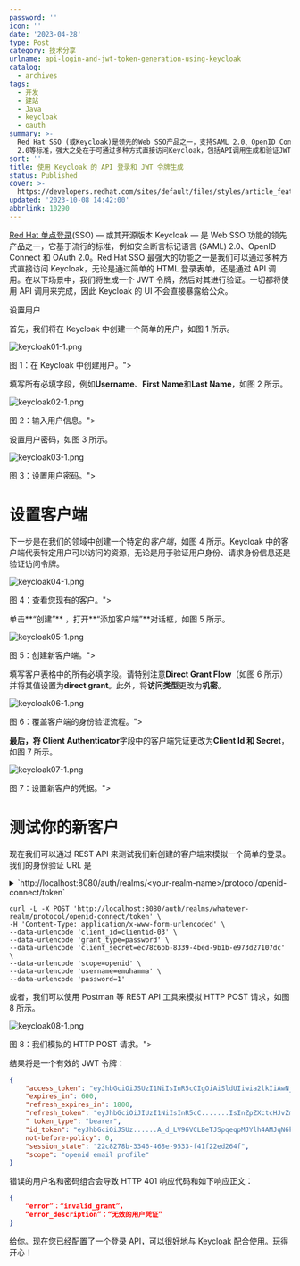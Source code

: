 ```yaml
---
password: ''
icon: ''
date: '2023-04-28'
type: Post
category: 技术分享
urlname: api-login-and-jwt-token-generation-using-keycloak
catalog:
  - archives
tags:
  - 开发
  - 建站
  - Java
  - keycloak
  - oauth
summary: >-
  Red Hat SSO (或Keycloak)是领先的Web SSO产品之一，支持SAML 2.0、OpenID Connect和OAuth
  2.0等标准，强大之处在于可通过多种方式直接访问Keycloak，包括API调用生成和验证JWT令牌。操作仅限API调用，无需暴露Keycloak的UI给公众。
sort: ''
title: 使用 Keycloak 的 API 登录和 JWT 令牌生成
status: Published
cover: >-
  https://developers.redhat.com/sites/default/files/styles/article_feature/public/blog/2019/12/keycloak10.png?itok=-ExiELH9
updated: '2023-10-08 14:42:00'
abbrlink: 10290
---
```


[Red Hat 单点登录](https://www.redhat.com/en/products/middleware)(SSO) — 或其开源版本 Keycloak — 是 Web SSO 功能的领先产品之一，它基于流行的标准，例如安全断言标记语言 (SAML) 2.0、OpenID Connect 和 OAuth 2.0。Red Hat SSO 最强大的功能之一是我们可以通过多种方式直接访问 Keycloak，无论是通过简单的 HTML 登录表单，还是通过 API 调用。在以下场景中，我们将生成一个 JWT 令牌，然后对其进行验证。一切都将使用 API 调用来完成，因此 Keycloak 的 UI 不会直接暴露给公众。

设置用户

首先，我们将在 Keycloak 中创建一个简单的用户，如图 1 所示。

![keycloak01-1.png](https://developers.redhat.com/sites/default/files/styles/article_floated/public/blog/2019/12/keycloak01-1.png?itok=WywnX4-4)

图 1：在 Keycloak 中创建用户。">

填写所有必填字段，例如**Username**、**First Name**和**Last Name**，如图 2 所示。

![keycloak02-1.png](https://developers.redhat.com/sites/default/files/styles/article_floated/public/blog/2019/12/keycloak02-1.png?itok=6nuYjWAS)

图 2：输入用户信息。">

设置用户密码，如图 3 所示。

![keycloak03-1.png](https://developers.redhat.com/sites/default/files/styles/article_floated/public/blog/2019/12/keycloak03-1.png?itok=xhzQFM8t)

图 3：设置用户密码。">

# 设置客户端

下一步是在我们的领域中创建一个特定的*客户端*，如图 4 所示。Keycloak 中的客户端代表特定用户可以访问的资源，无论是用于验证用户身份、请求身份信息还是验证访问令牌。

![keycloak04-1.png](https://developers.redhat.com/sites/default/files/styles/article_floated/public/blog/2019/12/keycloak04-1.png?itok=cKzhT2We)

图 4：查看您现有的客户。">

单击**“创建”** ，打开**“添加客户端”**对话框，如图 5 所示。

![keycloak05-1.png](https://developers.redhat.com/sites/default/files/styles/article_floated/public/blog/2019/12/keycloak05-1.png?itok=GQ60hiap)

图 5：创建新客户端。">

填写客户表格中的所有必填字段。请特别注意**Direct Grant Flow**（如图 6 所示）并将其值设置为**direct grant**。此外，将**访问类型**更改为**机密**。

![keycloak06-1.png](https://developers.redhat.com/sites/default/files/styles/article_floated/public/blog/2019/12/keycloak06-1.png?itok=azkV9Cm1)

图 6：覆盖客户端的身份验证流程。">

**最后，将 Client Authenticator**字段中的客户端凭证更改为**Client Id 和 Secret**，如图 7 所示。

![keycloak07-1.png](https://developers.redhat.com/sites/default/files/styles/article_floated/public/blog/2019/12/keycloak07-1.png?itok=3soIf6MC)

图 7：设置新客户的凭据。">

# 测试你的新客户

现在我们可以通过 REST API 来测试我们新创建的客户端来模拟一个简单的登录。我们的身份验证 URL 是

<details>
<summary>`http://localhost:8080/auth/realms/&lt;your-realm-name&gt;/protocol/openid-connect/token`</summary>

填写参数并使用我们的用户名和密码设置 client_id 和 client_secret：

</details>

```shell
curl -L -X POST 'http://localhost:8080/auth/realms/whatever-realm/protocol/openid-connect/token' \
-H 'Content-Type: application/x-www-form-urlencoded' \
--data-urlencode 'client_id=clientid-03' \
--data-urlencode 'grant_type=password' \
--data-urlencode 'client_secret=ec78c6bb-8339-4bed-9b1b-e973d27107dc' \
--data-urlencode 'scope=openid' \
--data-urlencode 'username=emuhamma' \
--data-urlencode 'password=1'
```

或者，我们可以使用 Postman 等 REST API 工具来模拟 HTTP POST 请求，如图 8 所示。

![keycloak08-1.png](https://developers.redhat.com/sites/default/files/styles/article_floated/public/blog/2019/12/keycloak08-1.png?itok=lXBjdXCy)

图 8：我们模拟的 HTTP POST 请求。">

结果将是一个有效的 JWT 令牌：

```json
{
    "access_token": "eyJhbGciOiJSUzI1NiIsInR5cCIgOiAiSldUIiwia2lkIiAwNjEwLCJpc3MiOiJodHRwO.......wKRTus6PAoHMFlIlYQ75dYiLzzuRMvdXkHl6naLNQ8wYDv4gi7A3eJ163YzXSJf5PmQ",
    "expires_in": 600,
    "refresh_expires_in": 1800,
    "refresh_token": "eyJhbGciOiJIUzI1NiIsInR5cC.......IsInZpZXctcHJvZmlsZSJdfX0sInNjb3BlIjoib3BlbmlkIGVtYWlsIHByb2ZpbGUifQ.ePV2aqeDjlg6ih6SA7_x77gT4JYyv7HvK7PLQW-X1mM",
    " token_type": "bearer",
    "id_token": "eyJhbGciOiJSUz......A_d_LV96VCLBeTJSpqeqpMJYlh4AMJqN6kddtrI4ixZLfwAIj-Qwqn9kzGe-v1-oe80wQXrXzVBG7TJbKm4x5bgCO_B9lnDMrey9 0rvaKKr48K697ug", "
    not-before-policy": 0,
    "session_state": "22c8278b-3346-468e-9533-f41f22ed264f",
    "scope": "openid email profile"
}
```

错误的用户名和密码组合会导致 HTTP 401 响应代码和如下响应正文：

```json
{
    “error”：“invalid_grant”，
    “error_description”：“无效的用户凭证”
}
```

给你。现在您已经配置了一个登录 API，可以很好地与 Keycloak 配合使用。玩得开心！
